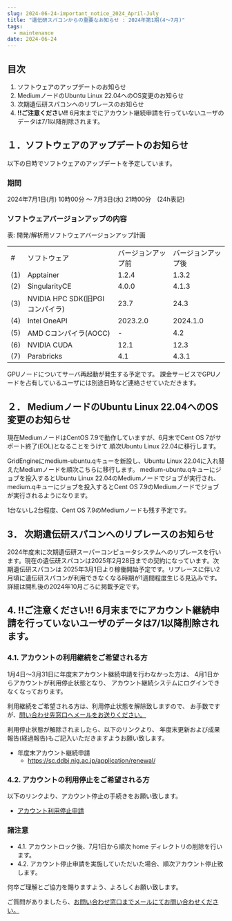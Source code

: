 ```yaml
---
slug: 2024-06-24-important_notice_2024_April-July
title: "遺伝研スパコンからの重要なお知らせ : 2024年第1期(4～7月)"
tags:
  - maintenance
date: 2024-06-24
---
```





## 目次

1. ソフトウェアのアップデートのお知らせ
2. MediumノードのUbuntu Linux 22.04へのOS変更のお知らせ
3. 次期遺伝研スパコンへのリプレースのお知らせ
4. **!!ご注意ください!!** 6月末までにアカウント継続申請を行っていないユーザのデータは7/1以降削除されます。


<!-- truncate -->


## １．ソフトウェアのアップデートのお知らせ

以下の日時でソフトウェアのアップデートを予定しています。

### 期間

2024年7月1日(月) 10時00分 ～ 7月3日(水) 21時00分　(24h表記)


### ソフトウェアバージョンアップの内容

表: 開発/解析用ソフトウェアバージョンアップ計画

<table>
	<tbody>
		<tr>
			<td>#</td>
			<td>ソフトウェア</td>
			<td>バージョンアップ前</td>
			<td>バージョンアップ後</td>
		</tr>
		<tr>
			<td>(1)</td>
			<td>Apptainer</td>
			<td>1.2.4</td>
			<td>1.3.2</td>
		</tr>
		<tr>
			<td>(2)</td>
			<td>SingularityCE</td>
			<td>4.0.0</td>
			<td>4.1.3</td>
		</tr>
		<tr>
      <td>(3)</td>
			<td>NVIDIA HPC SDK(旧PGIコンパイラ)</td>
			<td>23.7</td>
			<td>24.3</td>
		</tr>
		<tr>
			<td>(4)</td>
			<td>Intel OneAPI</td>
			<td>2023.2.0</td>
			<td>2024.1.0</td>
		</tr>
		<tr>
			<td>(5)</td>
			<td>AMD Cコンパイラ(AOCC)</td>
			<td>-</td>
			<td>4.2</td>
		</tr>
		<tr>
			<td>(6)</td>
			<td>NVIDIA CUDA</td>
			<td>12.1</td>
			<td>12.3</td>
		</tr>
		<tr>
			<td>(7)</td>
			<td>Parabricks</td>
			<td>4.1</td>
			<td>4.3.1</td>
		</tr>
	</tbody>
</table>

GPUノードについてサーバ再起動が発生する予定です。
課金サービスでGPUノードを占有しているユーザには別途日時など連絡させていただきます。


## ２． MediumノードのUbuntu Linux 22.04へのOS変更のお知らせ

現在MediumノードはCentOS 7.9で動作していますが、6月末でCent OS 7がサポート終了(EOL)となることをうけて
順次Ubuntu Linux 22.04に移行します。

GridEngineにmedium-ubuntu.qキューを新設し、Ubuntu Linux 22.04に入れ替えたMediumノードを順次こちらに移行します。
medium-ubuntu.qキューにジョブを投入するとUbuntu Linux 22.04のMediumノードでジョブが実行され、
medium.qキューにジョブを投入するとCent OS 7.9のMediumノードでジョブが実行されるようになります。

1台ないし2台程度、Cent OS 7.9のMediumノードも残す予定です。


## 3． 次期遺伝研スパコンへのリプレースのお知らせ

2024年度末に次期遺伝研スーパーコンピュータシステムへのリプレースを行います。現在の遺伝研スパコンは2025年2月28日までの契約になっています。次期遺伝研スパコンは 2025年3月1日より稼働開始予定です。リプレースに伴い2月頃に遺伝研スパコンが利用できなくなる時期が1週間程度生じる見込みです。詳細は開札後の2024年10月ごろに掲載予定です。


## 4.  **!!ご注意ください!!** 6月末までにアカウント継続申請を行っていないユーザのデータは7/1以降削除されます。

### 4.1. アカウントの利用継続をご希望される方

1月4日～3月31日に年度末アカウント継続申請を行わなかった方は、
4月1日からアカウントが利用停止状態となり、
アカウント継続システムにログインできなくなっております。

利用継続をご希望される方は、利用停止状態を解除致しますので、
お手数ですが、[問い合わせ先窓口へメールをお送りください。](/application/reference)

利用停止状態が解除されましたら、以下のリンクより、
年度末更新および成果報告(経過報告)もご記入いただきますようお願い致します。

- 年度末アカウント継続申請
  - https://sc.ddbj.nig.ac.jp/application/renewal/


### 4.2. アカウントの利用停止をご希望される方

以下のリンクより、アカウント停止の手続きをお願い致します。

- [アカウント利用停止申請](/blog/2024-10-25-account_system_maintenance)
<!--  - https://sc-account.ddbj.nig.ac.jp/application/suspension -->


### 諸注意
- 4.1. アカウントロック後、7月1日から順次 home ディレクトリの削除を行います。
- 4.2. アカウント停止申請を実施していただいた場合、順次アカウント停止致します。



何卒ご理解とご協力を賜りますよう、よろしくお願い致します。

ご質問がありましたら、[お問い合わせ窓口までメールにてお問い合わせください。](/application/reference)
